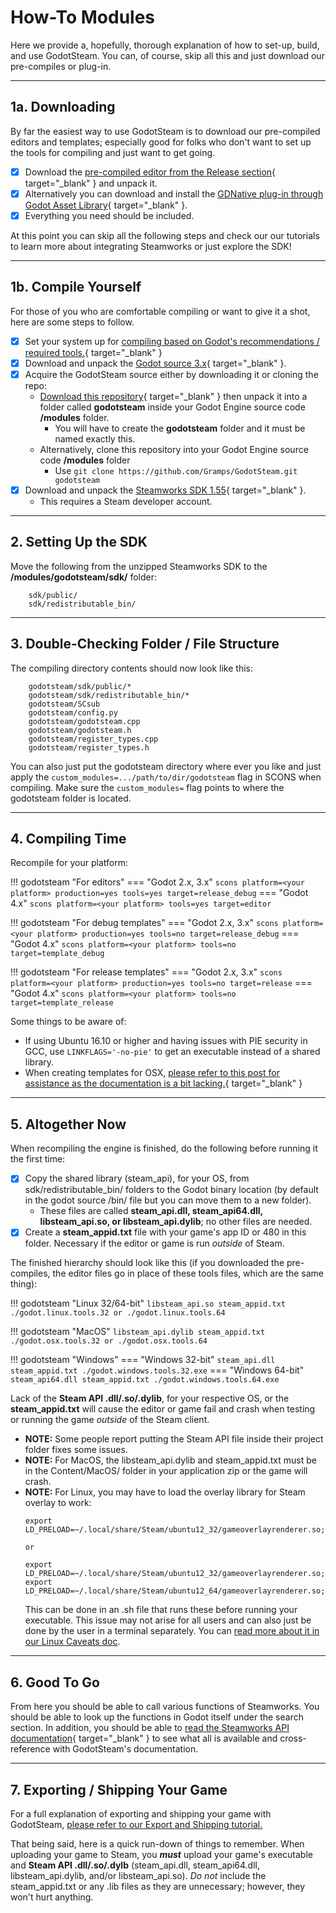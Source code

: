 # How-To Modules

Here we provide a, hopefully, thorough explanation of how to set-up, build, and use GodotSteam.  You can, of course, skip all this and just download our pre-compiles or plug-in.

----------
## 1a. Downloading

By far the easiest way to use GodotSteam is to download our pre-compiled editors and templates; especially good for folks who don't want to set up the tools for compiling and just want to get going.

- [x] Download the [pre-compiled editor from the Release section](https://github.com/Gramps/GodotSteam/releases){ target="_blank" } and unpack it.
- [x] Alternatively you can download and install the [GDNative plug-in through Godot Asset Library](https://godotengine.org/asset-library/asset/1045){ target="_blank" }.
- [x] Everything you need should be included.

At this point you can skip all the following steps and check our our tutorials to learn more about integrating Steamworks or just explore the SDK!

------
## 1b. Compile Yourself

For those of you who are comfortable compiling or want to give it a shot, here are some steps to follow.

- [x] Set your system up for [compiling based on Godot's recommendations / required tools.](https://docs.godotengine.org/en/stable/development/compiling/index.html){ target="_blank" }
- [x] Download and unpack the [Godot source 3.x](https://github.com/godotengine/godot){ target="_blank" }.
- [x] Acquire the GodotSteam source either by downloading it or cloning the repo:
    * [Download this repository](https://github.com/Gramps/GodotSteam){ target="_blank" } then unpack it into a folder called **godotsteam** inside your Godot Engine source code **/modules** folder.
        * You will have to create the **godotsteam** folder and it must be named exactly this.
    * Alternatively, clone this repository into your Godot Engine source code **/modules** folder
        * Use ````git clone https://github.com/Gramps/GodotSteam.git godotsteam````
- [x] Download and unpack the [Steamworks SDK 1.55](https://partner.steamgames.com){ target="_blank" }.
    * This requires a Steam developer account.

------
## 2. Setting Up the SDK

Move the following from the unzipped Steamworks SDK to the **/modules/godotsteam/sdk/** folder:
````
    sdk/public/
    sdk/redistributable_bin/
````

------
## 3. Double-Checking Folder / File Structure

The compiling directory contents should now look like this:
````
    godotsteam/sdk/public/*
    godotsteam/sdk/redistributable_bin/*
    godotsteam/SCsub
    godotsteam/config.py
    godotsteam/godotsteam.cpp
    godotsteam/godotsteam.h
    godotsteam/register_types.cpp
    godotsteam/register_types.h
````

You can also just put the godotsteam directory where ever you like and just apply the ````custom_modules=.../path/to/dir/godotsteam```` flag in SCONS when compiling.  Make sure the ````custom_modules=```` flag points to where the godotsteam folder is located.

------
## 4. Compiling Time

Recompile for your platform:

!!! godotsteam "For editors"
    === "Godot 2.x, 3.x"
        ````scons platform=<your platform> production=yes tools=yes target=release_debug````
    === "Godot 4.x"
        ````scons platform=<your platform> tools=yes target=editor````

!!! godotsteam "For debug templates"
    === "Godot 2.x, 3.x"
        ````scons platform=<your platform> production=yes tools=no target=release_debug````
    === "Godot 4.x"
        ````scons platform=<your platform> tools=no target=template_debug````

!!! godotsteam "For release templates"
    === "Godot 2.x, 3.x"
        ````scons platform=<your platform> production=yes tools=no target=release````
    === "Godot 4.x"
        ````scons platform=<your platform> tools=no target=template_release````

Some things to be aware of:

- If using Ubuntu 16.10 or higher and having issues with PIE security in GCC, use ````LINKFLAGS='-no-pie'```` to get an executable instead of a shared library.
- When creating templates for OSX, [please refer to this post for assistance as the documentation is a bit lacking.](http://steamcommunity.com/app/404790/discussions/0/364042703865087202/){ target="_blank" }

------
## 5. Altogether Now

When recompiling the engine is finished, do the following before running it the first time:

- [x] Copy the shared library (steam_api), for your OS, from sdk/redistributable_bin/ folders to the Godot binary location (by default in the godot source /bin/ file but you can move them to a new folder).
    - These files are called **steam_api.dll, steam_api64.dll, libsteam_api.so, or libsteam_api.dylib**; no other files are needed.
- [x] Create a **steam_appid.txt** file with your game's app ID or 480 in this folder.  Necessary if the editor or game is run _outside_ of Steam.

The finished hierarchy should look like this (if you downloaded the pre-compiles, the editor files go in place of these tools files, which are the same thing):

!!! godotsteam "Linux 32/64-bit"
    ```
    libsteam_api.so
    steam_appid.txt
    ./godot.linux.tools.32 or ./godot.linux.tools.64
    ```
 
!!! godotsteam "MacOS"
    ```
    libsteam_api.dylib
    steam_appid.txt
    ./godot.osx.tools.32 or ./godot.osx.tools.64
    ```
  
!!! godotsteam "Windows"
    === "Windows 32-bit"
        ```
        steam_api.dll
        steam_appid.txt
        ./godot.windows.tools.32.exe
        ```
    === "Windows 64-bit"
        ```
        steam_api64.dll
        steam_appid.txt
        ./godot.windows.tools.64.exe
        ```

Lack of the **Steam API .dll/.so/.dylib**, for your respective OS, or the **steam_appid.txt** will cause the editor or game fail and crash when testing or running the game _outside_ of the Steam client.

- **NOTE:** Some people report putting the Steam API file inside their project folder fixes some issues.
- **NOTE:** For MacOS, the libsteam_api.dylib and steam_appid.txt must be in the Content/MacOS/ folder in your application zip or the game will crash.
- **NOTE:** For Linux, you may have to load the overlay library for Steam overlay to work:
  ```
  export LD_PRELOAD=~/.local/share/Steam/ubuntu12_32/gameoverlayrenderer.so;~/.local/share/Steam/ubuntu12_64/gameoverlayrenderer.so
  
  or 
  
  export LD_PRELOAD=~/.local/share/Steam/ubuntu12_32/gameoverlayrenderer.so;
  export LD_PRELOAD=~/.local/share/Steam/ubuntu12_64/gameoverlayrenderer.so;
  ```
  This can be done in an .sh file that runs these before running your executable.  This issue may not arise for all users and can also just be done by the user in a terminal separately.  You can [read more about it in our Linux Caveats doc](/tutorials/linux_caveats/).

------
## 6. Good To Go

From here you should be able to call various functions of Steamworks. You should be able to look up the functions in Godot itself under the search section. In addition, you should be able to [read the Steamworks API documentation](https://partner.steamgames.com/doc/home){ target="_blank" } to see what all is available and cross-reference with GodotSteam's documentation.

------
## 7. Exporting / Shipping Your Game

For a full explanation of exporting and shipping your game with GodotSteam, [please refer to our Export and Shipping tutorial.](/tutorials/exporting_shipping/)

That being said, here is a quick run-down of things to remember. When uploading your game to Steam, you _**must**_ upload your game's executable and **Steam API .dll/.so/.dylb** (steam_api.dll, steam_api64.dll, libsteam_api.dylib, and/or libsteam_api.so).  *Do not* include the steam_appid.txt or any .lib files as they are unnecessary; however, they won't hurt anything.
